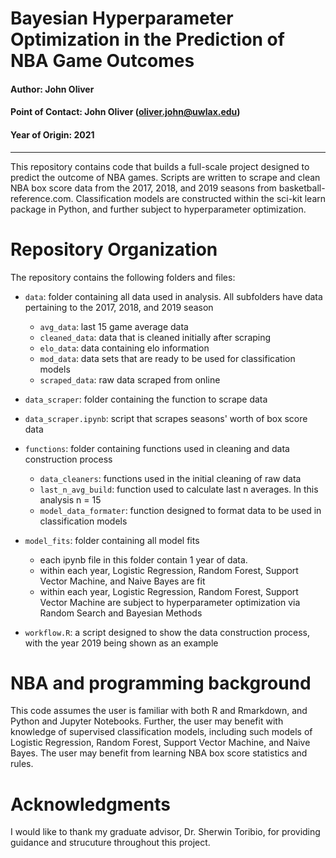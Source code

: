 # Bayesian Hyperparameter Optimization in the Prediction of NBA Game Outcomes

#### Author: John Oliver
#### Point of Contact: John Oliver (oliver.john@uwlax.edu)
#### Year of Origin: 2021

*** 

This repository contains code that builds a full-scale project designed to predict the outcome of NBA games. Scripts are written to scrape and clean NBA box score data from the 2017, 2018, and 2019 seasons from basketball-reference.com. Classification models are constructed within the sci-kit learn package in Python, and further subject to hyperparameter optimization.

# Repository Organization 

The repository contains the following folders and files:

- `data`: folder containing all data used in analysis. All subfolders have data pertaining to the 2017, 2018, and 2019 season
  * `avg_data`: last 15 game average data
  * `cleaned_data`: data that is cleaned initially after scraping
  * `elo_data`: data containing elo information
  * `mod_data`: data sets that are ready to be used for classification models
  * `scraped_data`: raw data scraped from online 

- `data_scraper`: folder containing the function to scrape data
 * `data_scraper.ipynb`: script that scrapes seasons' worth of box score data

- `functions`: folder containing functions used in cleaning and data construction process
  * `data_cleaners`: functions used in the initial cleaning of raw data
  * `last_n_avg_build`: function used to calculate last n averages. In this analysis n = 15
  * `model_data_formater`: function designed to format data to be used in classification models

- `model_fits`: folder containing all model fits
  * each ipynb file in this folder contain 1 year of data.
  * within each year, Logistic Regression, Random Forest, Support Vector Machine, and Naive Bayes are fit
  * within each year, Logistic Regression, Random Forest, Support Vector Machine are subject to hyperparameter optimization via Random Search and Bayesian Methods

- `workflow.R`: a script designed to show the data construction process, with the year 2019 being shown as an example 

 
# NBA and programming background

This code assumes the user is familiar with both R and Rmarkdown, and Python and Jupyter Notebooks. Further, the user may benefit with knowledge of supervised classification models, including such models of Logistic Regression, Random Forest, Support Vector Machine, and Naive Bayes. The user may benefit from learning NBA box score statistics and rules.

# Acknowledgments

I would like to thank my graduate advisor, Dr. Sherwin Toribio, for providing guidance and strucuture throughout this project.
